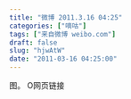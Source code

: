 ```yaml
---
title: "微博 2011.3.16 04:25"
categories: ["嘀咕"]
tags: ["来自微博 weibo.com"]
draft: false
slug: "hjwAtW"
date: "2011-03-16 04:25:00"
---
```


<p>图。 O网页链接 ​​​​</p>
